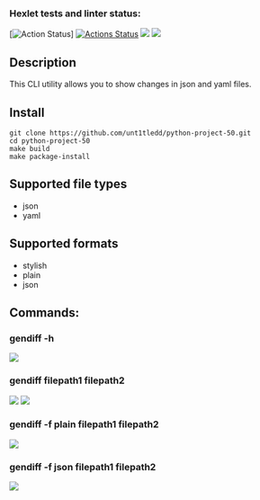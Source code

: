 ### Hexlet tests and linter status:
[![Action Status](https://github.com/unt1tledd/python-project-50/actions/workflows/main/badge.svg)]
[![Actions Status](https://github.com/unt1tledd/python-project-50/workflows/hexlet-check/badge.svg)](https://github.com/unt1tledd/python-project-50/actions) <a href="https://codeclimate.com/github/unt1tledd/python-project-50/test_coverage"><img src="https://api.codeclimate.com/v1/badges/4eae82acd044397431cd/test_coverage" /></a> <a href="https://codeclimate.com/github/unt1tledd/python-project-50/maintainability"><img src="https://api.codeclimate.com/v1/badges/4eae82acd044397431cd/maintainability" /></a>

 <h2>Description</h2>
 This CLI utility allows you to show changes in json and yaml files.

 <h2>Install</h2>
  
  ``` 
  git clone https://github.com/unt1tledd/python-project-50.git
  cd python-project-50
  make build
  make package-install
  ```
  
## Supported file types
 - json
 - yaml

## Supported formats
- stylish
- plain 
- json

## Commands:
### gendiff -h
<a href="https://asciinema.org/a/G64dsihkrI2JLzQ5oCt3IMdMb" target="_blank"><img src="https://asciinema.org/a/G64dsihkrI2JLzQ5oCt3IMdMb.svg" /></a>

### gendiff filepath1 filepath2
<a href="https://asciinema.org/a/0w1G7HrXeOXH7Dqe2dyjBYRA7" target="_blank"><img src="https://asciinema.org/a/0w1G7HrXeOXH7Dqe2dyjBYRA7.svg" /></a>
<a href="https://asciinema.org/a/RO7mntMezPNofVhT9uA6ZpnLd" target="_blank"><img src="https://asciinema.org/a/RO7mntMezPNofVhT9uA6ZpnLd.svg" /></a>

### gendiff -f plain filepath1 filepath2
<a href="https://asciinema.org/a/Ve3zWyzArioihwiBGcjNx8gdG" target="_blank"><img src="https://asciinema.org/a/Ve3zWyzArioihwiBGcjNx8gdG.svg" /></a>

### gendiff -f json filepath1 filepath2
<a href="https://asciinema.org/a/PqyPoOOJxI3mI8pzC9b2Hgubu" target="_blank"><img src="https://asciinema.org/a/PqyPoOOJxI3mI8pzC9b2Hgubu.svg" /></a>
